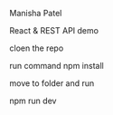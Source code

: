 Manisha Patel

React & REST API demo

cloen the repo

run command npm install

move to folder and run

npm run dev
